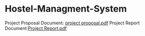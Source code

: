 # Hostel-Managment-System

Project Proposal Document: [project proposal.pdf](https://github.com/Hezron26/Hostel-Managment-System/files/10720946/project.proposal.pdf)
Project Report Document:[Project Report.pdf](https://github.com/Hezron26/Hostel-Managment-System/files/11146313/Project.Report.pdf)
